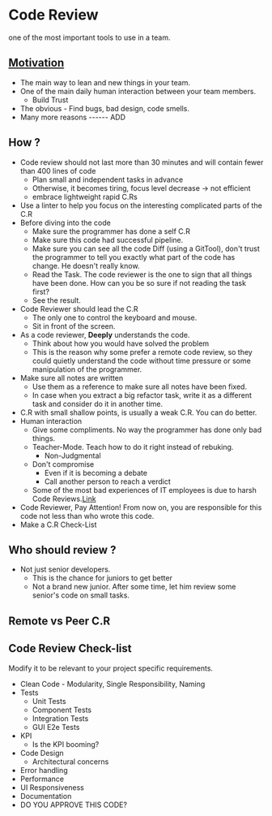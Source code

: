 # Code Review

one of the most important tools to use in a team.

## [Motivation](https://medium.com/palantir/code-review-best-practices-19e02780015f)

- The main way to lean and new things in your team.
- One of the main daily human interaction between your team members.
  - Build Trust
- The obvious - Find bugs, bad design, code smells.
- Many more reasons ------ ADD

## How ?

- Code review should not last more than 30 minutes and will contain fewer than 400 lines of code
  - Plan small and independent tasks in advance
  - Otherwise, it becomes tiring, focus level decrease -> not efficient
  - embrace lightweight rapid C.Rs
- Use a linter to help you focus on the interesting complicated parts of the C.R
- Before diving into the code
  - Make sure the programmer has done a self C.R
  - Make sure this code had successful pipeline.
  - Make sure you can see all the code Diff (using a GitTool), don't trust the programmer to tell you exactly what part of the code has change. He doesn't really know.
  - Read the Task. The code reviewer is the one to sign that all things have been done. How can you be so sure if not reading the task first?
  - See the result.
- Code Reviewer should lead the C.R
  - The only one to control the keyboard and mouse.
  - Sit in front of the screen.
- As a code reviewer, **Deeply** understands the code.
  - Think about how you would have solved the problem
  - This is the reason why some prefer a remote code review, so they could quietly understand the code without time pressure or some manipulation of the programmer.
- Make sure all notes are written
  - Use them as a reference to make sure all notes have been fixed.
  - In case when you extract a big refactor task, write it as a different task and consider do it in another time.
- C.R with small shallow points, is usually a weak C.R. You can do better.
- Human interaction
  - Give some compliments. No way the programmer has done only bad things.
  - Teacher-Mode. Teach how to do it right instead of rebuking.
    - Non-Judgmental
  - Don't compromise
    - Even if it is becoming a debate
    - Call another person to reach a verdict
  - Some of the most bad experiences of IT employees is due to harsh Code Reviews.[Link](https://habr.com/en/post/440736/)
- Code Reviewer, Pay Attention! From now on, you are responsible for this code not less than who wrote this code.
- Make a C.R Check-List

## Who should review ?

- Not just senior developers.
  - This is the chance for juniors to get better
  - Not a brand new junior. After some time, let him review some senior's code on small tasks.

## Remote vs Peer C.R

## Code Review Check-list

Modify it to be relevant to your project specific requirements.

- Clean Code - Modularity, Single Responsibility, Naming
- Tests
  - Unit Tests
  - Component Tests
  - Integration Tests
  - GUI E2e Tests
- KPI
  - Is the KPI booming?
- Code Design
  - Architectural concerns
- Error handling
- Performance
- UI Responsiveness
- Documentation
- DO YOU APPROVE THIS CODE?
